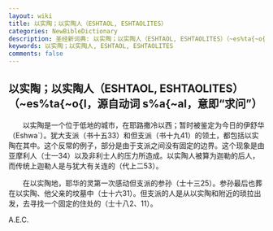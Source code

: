 ```yaml
---
layout: wiki
title: 以实陶；以实陶人（ESHTAOL, ESHTAOLITES）
categories: NewBibleDictionary
description: 圣经新词典: 以实陶；以实陶人（ESHTAOL, ESHTAOLITES）（~es%ta{~o{l，源自动词 s%a{~al，意即“求问”）
keywords: 以实陶；以实陶人, ESHTAOL, ESHTAOLITES
comments: false
---
```


## 以实陶；以实陶人（ESHTAOL, ESHTAOLITES）（~es%ta{~o{l，源自动词 s%a{~al，意即“求问”）

　　以实陶是一个位于低地的城市，在耶路撒冷以西；暂时被鉴定为今日的伊舒华（Eshwa`）。犹大支派（书十五33）和但支派（书十九41）的领土，都包括以实陶在其中。这个反常的例子，部分是由于支派之间没有固定的边界。这个现象是由亚摩利人（士一34）以及非利士人的压力所造成。以实陶人被算为迦勒的后人，而传统上迦勒人是与犹大有关连的（代上二53）。

　　在以实陶地，耶华的灵第一次感动但支派的参孙（士十三25）。参孙最后也葬在以实陶、他父亲的坟墓中（士十六31）。但支派的人是从以实陶和附近的琐拉出发，去寻找一个固定的住处的（士十八2、11）。

A.E.C.








